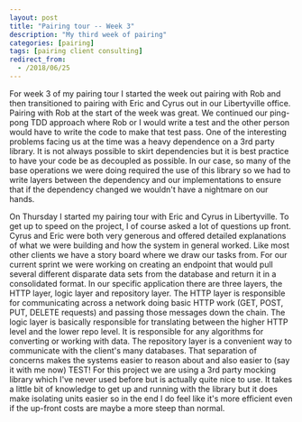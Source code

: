 ```yaml
---
layout: post
title: "Pairing tour -- Week 3"
description: "My third week of pairing"
categories: [pairing]
tags: [pairing client consulting]
redirect_from:
  - /2018/06/25
---
```

For week 3 of my pairing tour I started the week out pairing with Rob and then transitioned to pairing with Eric and Cyrus out in our Libertyville office. Pairing with Rob at the start of the week was great. We continued our ping-pong TDD approach where Rob or I would write a test and the other person would have to write the code to make that test pass. One of the interesting problems facing us at the time was a heavy dependence on a 3rd party library. It is not always possible to skirt dependencies but it is best practice to have your code be as decoupled as possible. In our case, so many of the base operations we were doing required the use of this library so we had to write layers between the dependency and our implementations to ensure that if the dependency changed we wouldn't have a nightmare on our hands.

On Thursday I started my pairing tour with Eric and Cyrus in Libertyville. To get up to speed on the project, I of course asked a lot of questions up front. Cyrus and Eric were both very generous and offered detailed explanations of what we were building and how the system in general worked. Like most other clients we have a story board where we draw our tasks from. For our current sprint we were working on creating an endpoint that would pull several different disparate data sets from the database and return it in a consolidated format. In our specific application there are three layers, the HTTP layer, logic layer and repository layer. The HTTP layer is responsible for communicating across a network doing basic HTTP work (GET, POST, PUT, DELETE requests) and passing those messages down the chain. The logic layer is basically responsible for translating between the higher HTTP level and the lower repo level. It is responsible for any algorithms for converting or working with data. The repository layer is a convenient way to communicate with the client's many databases. That separation of concerns makes the systems easier to reason about and also easier to (say it with me now) TEST! For this project we are using a 3rd party mocking library which I've never used before but is actually quite nice to use. It takes a little bit of knowledge to get up and running with the library but it does make isolating units easier so in the end I do feel like it's more efficient even if the up-front costs are maybe a more steep than normal.
